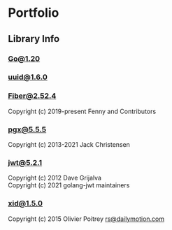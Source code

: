 # Portfolio

## Library Info

### Go@1.20

### uuid@1.6.0

### Fiber@2.52.4

Copyright (c) 2019-present Fenny and Contributors

### pgx@5.5.5

Copyright (c) 2013-2021 Jack Christensen

### jwt@5.2.1

Copyright (c) 2012 Dave Grijalva<br>
Copyright (c) 2021 golang-jwt maintainers

### xid@1.5.0

Copyright (c) 2015 Olivier Poitrey <rs@dailymotion.com>
